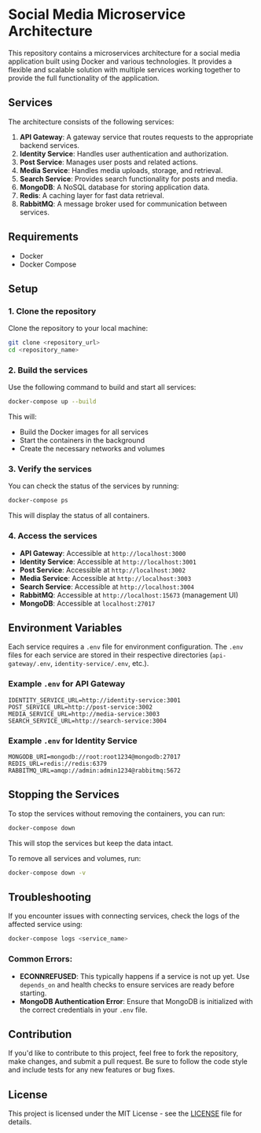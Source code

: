 
# Social Media Microservice Architecture

This repository contains a microservices architecture for a social media application built using Docker and various technologies. It provides a flexible and scalable solution with multiple services working together to provide the full functionality of the application.

## Services

The architecture consists of the following services:

1. **API Gateway**: A gateway service that routes requests to the appropriate backend services.
2. **Identity Service**: Handles user authentication and authorization.
3. **Post Service**: Manages user posts and related actions.
4. **Media Service**: Handles media uploads, storage, and retrieval.
5. **Search Service**: Provides search functionality for posts and media.
6. **MongoDB**: A NoSQL database for storing application data.
7. **Redis**: A caching layer for fast data retrieval.
8. **RabbitMQ**: A message broker used for communication between services.

## Requirements

- Docker
- Docker Compose

## Setup

### 1. Clone the repository

Clone the repository to your local machine:

```bash
git clone <repository_url>
cd <repository_name>
```

### 2. Build the services

Use the following command to build and start all services:

```bash
docker-compose up --build
```

This will:

- Build the Docker images for all services
- Start the containers in the background
- Create the necessary networks and volumes

### 3. Verify the services

You can check the status of the services by running:

```bash
docker-compose ps
```

This will display the status of all containers.

### 4. Access the services

- **API Gateway**: Accessible at `http://localhost:3000`
- **Identity Service**: Accessible at `http://localhost:3001`
- **Post Service**: Accessible at `http://localhost:3002`
- **Media Service**: Accessible at `http://localhost:3003`
- **Search Service**: Accessible at `http://localhost:3004`
- **RabbitMQ**: Accessible at `http://localhost:15673` (management UI)
- **MongoDB**: Accessible at `localhost:27017`

## Environment Variables

Each service requires a `.env` file for environment configuration. The `.env` files for each service are stored in their respective directories (`api-gateway/.env`, `identity-service/.env`, etc.).

### Example `.env` for API Gateway

```env
IDENTITY_SERVICE_URL=http://identity-service:3001
POST_SERVICE_URL=http://post-service:3002
MEDIA_SERVICE_URL=http://media-service:3003
SEARCH_SERVICE_URL=http://search-service:3004
```

### Example `.env` for Identity Service

```env
MONGODB_URI=mongodb://root:root1234@mongodb:27017
REDIS_URL=redis://redis:6379
RABBITMQ_URL=amqp://admin:admin1234@rabbitmq:5672
```

## Stopping the Services

To stop the services without removing the containers, you can run:

```bash
docker-compose down
```

This will stop the services but keep the data intact.

To remove all services and volumes, run:

```bash
docker-compose down -v
```

## Troubleshooting

If you encounter issues with connecting services, check the logs of the affected service using:

```bash
docker-compose logs <service_name>
```

### Common Errors:
- **ECONNREFUSED**: This typically happens if a service is not up yet. Use `depends_on` and health checks to ensure services are ready before starting.
- **MongoDB Authentication Error**: Ensure that MongoDB is initialized with the correct credentials in your `.env` file.

## Contribution

If you'd like to contribute to this project, feel free to fork the repository, make changes, and submit a pull request. Be sure to follow the code style and include tests for any new features or bug fixes.

## License

This project is licensed under the MIT License - see the [LICENSE](LICENSE) file for details.


